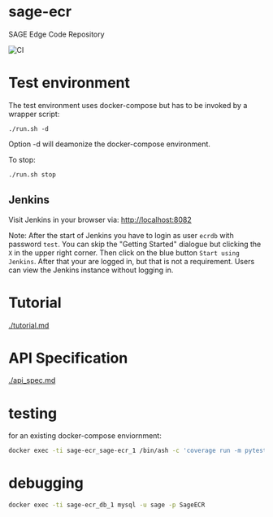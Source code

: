 # sage-ecr
SAGE Edge Code Repository

![CI](https://github.com/sagecontinuum/sage-ecr/workflows/CI/badge.svg)


# Test environment

The test environment uses docker-compose but has to be invoked by a wrapper script:

```
./run.sh -d
```

Option -d will deamonize the docker-compose environment.

To stop:
```bash
./run.sh stop
```


## Jenkins
Visit Jenkins in your browser via: [http://localhost:8082](http://localhost:8082)

Note: After the start of Jenkins you have to login as user `ecrdb` with password `test`. You can skip the "Getting Started" dialogue but clicking the `X` in the upper right corner. Then click on the blue button `Start using Jenkins`. After that your are logged in, but that is not a requirement. Users can view the Jenkins instance without logging in.

# Tutorial
[./tutorial.md](./tutorial.md)


# API Specification

[./api_spec.md](./api_spec.md)


# testing


for an existing docker-compose enviornment:

```bash
docker exec -ti sage-ecr_sage-ecr_1 /bin/ash -c 'coverage run -m pytest -v --runslow  &&  coverage report -m'
```


# debugging

```bash
docker exec -ti sage-ecr_db_1 mysql -u sage -p SageECR
```

